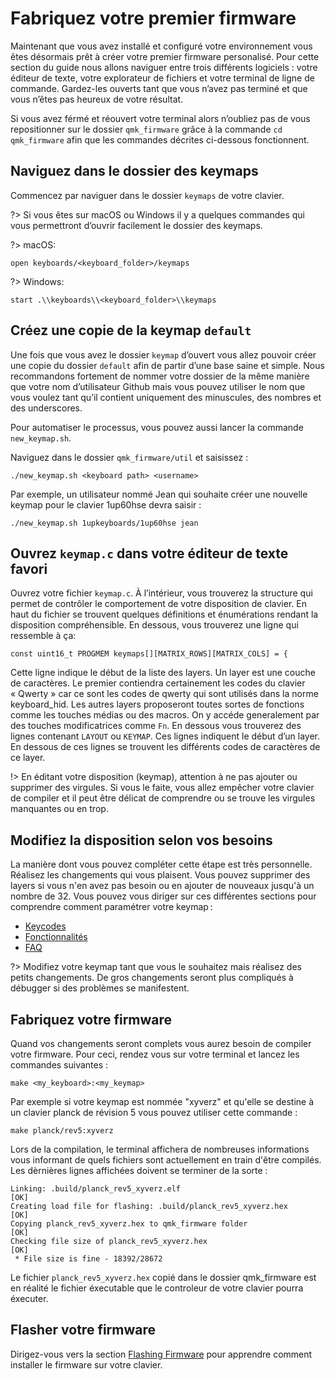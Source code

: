 # Fabriquez votre premier firmware

Maintenant que vous avez installé et configuré votre environnement vous êtes désormais prêt à créer votre premier firmware personalisé. Pour cette section du guide nous allons naviguer entre trois différents logiciels : votre éditeur de texte, votre explorateur de fichiers et votre terminal de ligne de commande. Gardez-les ouverts tant que vous n’avez pas terminé et que vous n’êtes pas heureux de votre résultat.

Si vous avez férmé et réouvert votre terminal alors n’oubliez pas de vous repositionner sur le dossier `qmk_firmware` grâce à la commande `cd qmk_firmware` afin que les commandes décrites ci-dessous fonctionnent.

## Naviguez dans le dossier des keymaps

Commencez par naviguer dans le dossier `keymaps` de votre clavier.

?> Si vous êtes sur macOS ou Windows il y a quelques commandes qui vous permettront d’ouvrir facilement le dossier des keymaps.

?> macOS:

    open keyboards/<keyboard_folder>/keymaps

?> Windows:

    start .\\keyboards\\<keyboard_folder>\\keymaps

## Créez une copie de la keymap `default`

Une fois que vous avez le dossier `keymap` d’ouvert vous allez pouvoir créer une copie du dossier `default` afin de partir d’une base saine et simple. Nous recommandons fortement de nommer votre dossier de la même manière que votre nom d’utilisateur Github mais vous pouvez utiliser le nom que vous voulez tant qu’il contient uniquement des minuscules, des nombres et des underscores.

Pour automatiser le processus, vous pouvez aussi lancer la commande `new_keymap.sh`.

Naviguez dans le dossier `qmk_firmware/util` et saisissez :

```
./new_keymap.sh <keyboard path> <username>
```

Par exemple, un utilisateur nommé Jean qui souhaite créer une nouvelle keymap pour le clavier 1up60hse devra saisir :

```
./new_keymap.sh 1upkeyboards/1up60hse jean
```

## Ouvrez `keymap.c` dans votre éditeur de texte favori

Ouvrez votre fichier `keymap.c`. À l’intérieur, vous trouverez la structure qui permet de contrôler le comportement de votre disposition de clavier. En haut du fichier se trouvent quelques définitions et énumérations rendant la disposition compréhensible. En dessous, vous trouverez une ligne qui ressemble à ça:

    const uint16_t PROGMEM keymaps[][MATRIX_ROWS][MATRIX_COLS] = {

Cette ligne indique le début de la liste des layers. Un layer est une couche de caractères. Le premier contiendra certainement les codes du clavier « Qwerty » car ce sont les codes de qwerty qui sont utilisés dans la norme keyboard_hid. Les autres layers proposeront toutes sortes de fonctions comme les touches médias ou des macros. On y accéde generalement par des touches modificatrices comme `Fn`.
En dessous vous trouverez des lignes contenant `LAYOUT` ou `KEYMAP`. Ces lignes indiquent le début d’un layer. En dessous de ces lignes se trouvent les différents codes de caractères de ce layer.

!> En éditant votre disposition (keymap), attention à ne pas ajouter ou supprimer des virgules. Si vous le faite, vous allez empêcher votre clavier de compiler et il peut être délicat de comprendre ou se trouve les virgules manquantes ou en trop.

## Modifiez la disposition selon vos besoins

La manière dont vous pouvez compléter cette étape est très personnelle. Réalisez les changements qui vous plaisent. Vous pouvez supprimer des layers si vous n'en avez pas besoin ou en ajouter de nouveaux jusqu'à un nombre de 32. Vous pouvez vous diriger sur ces différentes sections pour comprendre comment paramétrer votre keymap :

* [Keycodes](keycodes.md)
* [Fonctionnalités](features.md)
* [FAQ](faq.md)

?> Modifiez votre keymap tant que vous le souhaitez mais réalisez des petits changements. De gros changements seront plus compliqués à débugger si des problèmes se manifestent.

## Fabriquez votre firmware

Quand vos changements seront complets vous aurez besoin de compiler votre firmware. Pour ceci, rendez vous sur votre terminal et lancez les commandes suivantes :

    make <my_keyboard>:<my_keymap>

Par exemple si votre keymap est nommée "xyverz" et qu'elle se destine à un clavier planck de révision 5 vous pouvez utiliser cette commande :

    make planck/rev5:xyverz

Lors de la compilation, le terminal affichera de nombreuses informations vous informant de quels fichiers sont actuellement en train d'être compilés. Les dèrnières lignes affichées doivent se terminer de la sorte :

```
Linking: .build/planck_rev5_xyverz.elf                                                              [OK]
Creating load file for flashing: .build/planck_rev5_xyverz.hex                                      [OK]
Copying planck_rev5_xyverz.hex to qmk_firmware folder                                               [OK]
Checking file size of planck_rev5_xyverz.hex                                                        [OK]
 * File size is fine - 18392/28672
```

Le fichier `planck_rev5_xyverz.hex` copié dans le dossier qmk_firmware est en réalité le fichier éxecutable que le controleur de votre clavier pourra éxecuter.

## Flasher votre firmware

Dirigez-vous vers la section [Flashing Firmware](newbs_flashing.md) pour apprendre comment installer le firmware sur votre clavier.
